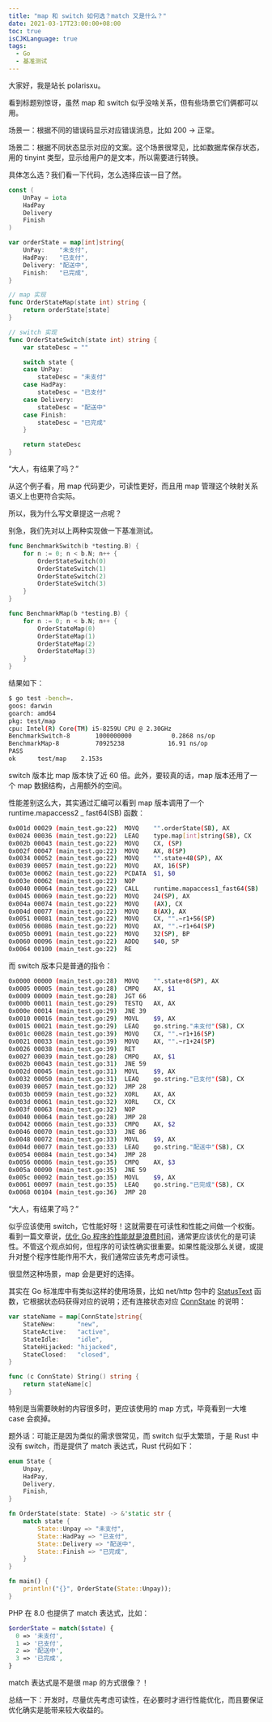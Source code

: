 ```yaml
---
title: "map 和 switch 如何选？match 又是什么？"
date: 2021-03-17T23:00:00+08:00
toc: true
isCJKLanguage: true
tags:
  - Go
  - 基准测试
---
```


大家好，我是站长 polarisxu。

看到标题别惊讶，虽然 map 和 switch 似乎没啥关系，但有些场景它们俩都可以用。

场景一：根据不同的错误码显示对应错误消息，比如 200 -> 正常。

场景二：根据不同状态显示对应的文案。这个场景很常见，比如数据库保存状态，用的 tinyint 类型，显示给用户的是文本，所以需要进行转换。

具体怎么选？我们看一下代码，怎么选择应该一目了然。

```go
const (
	UnPay = iota
	HadPay
	Delivery
	Finish
)

var orderState = map[int]string{
	UnPay:    "未支付",
	HadPay:   "已支付",
	Delivery: "配送中",
	Finish:   "已完成",
}

// map 实现
func OrderStateMap(state int) string {
	return orderState[state]
}

// switch 实现
func OrderStateSwitch(state int) string {
	var stateDesc = ""

	switch state {
	case UnPay:
		stateDesc = "未支付"
	case HadPay:
		stateDesc = "已支付"
	case Delivery:
		stateDesc = "配送中"
	case Finish:
		stateDesc = "已完成"
	}

	return stateDesc
}
```

“大人，有结果了吗？”

从这个例子看，用 map 代码更少，可读性更好，而且用 map 管理这个映射关系语义上也更符合实际。

所以，我为什么写文章提这一点呢？

别急，我们先对以上两种实现做一下基准测试。

```go
func BenchmarkSwitch(b *testing.B) {
	for n := 0; n < b.N; n++ {
		OrderStateSwitch(0)
		OrderStateSwitch(1)
		OrderStateSwitch(2)
		OrderStateSwitch(3)
	}
}

func BenchmarkMap(b *testing.B) {
	for n := 0; n < b.N; n++ {
		OrderStateMap(0)
		OrderStateMap(1)
		OrderStateMap(2)
		OrderStateMap(3)
	}
}
```

结果如下：

```bash
$ go test -bench=.
goos: darwin
goarch: amd64
pkg: test/map
cpu: Intel(R) Core(TM) i5-8259U CPU @ 2.30GHz
BenchmarkSwitch-8   	1000000000	         0.2868 ns/op
BenchmarkMap-8      	70925238	        16.91 ns/op
PASS
ok  	test/map	2.153s
```

switch 版本比 map 版本快了近 60 倍。此外，要较真的话，map 版本还用了一个 map 数据结构，占用额外的空间。

性能差别这么大，其实通过汇编可以看到 map 版本调用了一个 runtime.mapaccess2 _ fast64(SB) 函数：

```bash
0x001d 00029 (main_test.go:22)	MOVQ	"".orderState(SB), AX
0x0024 00036 (main_test.go:22)	LEAQ	type.map[int]string(SB), CX
0x002b 00043 (main_test.go:22)	MOVQ	CX, (SP)
0x002f 00047 (main_test.go:22)	MOVQ	AX, 8(SP)
0x0034 00052 (main_test.go:22)	MOVQ	"".state+48(SP), AX
0x0039 00057 (main_test.go:22)	MOVQ	AX, 16(SP)
0x003e 00062 (main_test.go:22)	PCDATA	$1, $0
0x003e 00062 (main_test.go:22)	NOP
0x0040 00064 (main_test.go:22)	CALL	runtime.mapaccess1_fast64(SB)
0x0045 00069 (main_test.go:22)	MOVQ	24(SP), AX
0x004a 00074 (main_test.go:22)	MOVQ	(AX), CX
0x004d 00077 (main_test.go:22)	MOVQ	8(AX), AX
0x0051 00081 (main_test.go:22)	MOVQ	CX, "".~r1+56(SP)
0x0056 00086 (main_test.go:22)	MOVQ	AX, "".~r1+64(SP)
0x005b 00091 (main_test.go:22)	MOVQ	32(SP), BP
0x0060 00096 (main_test.go:22)	ADDQ	$40, SP
0x0064 00100 (main_test.go:22)	RE
```

而 switch 版本只是普通的指令：

```bash
0x0000 00000 (main_test.go:28)	MOVQ	"".state+8(SP), AX
0x0005 00005 (main_test.go:28)	CMPQ	AX, $1
0x0009 00009 (main_test.go:28)	JGT	66
0x000b 00011 (main_test.go:29)	TESTQ	AX, AX
0x000e 00014 (main_test.go:29)	JNE	39
0x0010 00016 (main_test.go:29)	MOVL	$9, AX
0x0015 00021 (main_test.go:29)	LEAQ	go.string."未支付"(SB), CX
0x001c 00028 (main_test.go:39)	MOVQ	CX, "".~r1+16(SP)
0x0021 00033 (main_test.go:39)	MOVQ	AX, "".~r1+24(SP)
0x0026 00038 (main_test.go:39)	RET
0x0027 00039 (main_test.go:28)	CMPQ	AX, $1
0x002b 00043 (main_test.go:31)	JNE	59
0x002d 00045 (main_test.go:31)	MOVL	$9, AX
0x0032 00050 (main_test.go:31)	LEAQ	go.string."已支付"(SB), CX
0x0039 00057 (main_test.go:32)	JMP	28
0x003b 00059 (main_test.go:32)	XORL	AX, AX
0x003d 00061 (main_test.go:32)	XORL	CX, CX
0x003f 00063 (main_test.go:32)	NOP
0x0040 00064 (main_test.go:28)	JMP	28
0x0042 00066 (main_test.go:33)	CMPQ	AX, $2
0x0046 00070 (main_test.go:33)	JNE	86
0x0048 00072 (main_test.go:33)	MOVL	$9, AX
0x004d 00077 (main_test.go:33)	LEAQ	go.string."配送中"(SB), CX
0x0054 00084 (main_test.go:34)	JMP	28
0x0056 00086 (main_test.go:35)	CMPQ	AX, $3
0x005a 00090 (main_test.go:35)	JNE	59
0x005c 00092 (main_test.go:35)	MOVL	$9, AX
0x0061 00097 (main_test.go:35)	LEAQ	go.string."已完成"(SB), CX
0x0068 00104 (main_test.go:36)	JMP	28
```

“大人，有结果了吗？”

似乎应该使用 switch，它性能好呀！这就需要在可读性和性能之间做一个权衡。看到一篇文章说，[优化 Go 程序的性能就是浪费时间](https://mp.weixin.qq.com/s/jJM0N5yk9kk4w92yI8jjoQ)，通常更应该优化的是可读性。不管这个观点如何，但程序的可读性确实很重要。如果性能没那么关键，或提升对整个程序性能作用不大，我们通常应该先考虑可读性。

很显然这种场景，map 会是更好的选择。

其实在 Go 标准库中有类似这样的使用场景，比如 net/http 包中的 [StatusText](https://docs.studygolang.com/src/net/http/status.go?s=7372:7404#L150) 函数，它根据状态码获得对应的说明；还有连接状态对应 [ConnState](https://docs.studygolang.com/src/net/http/server.go?s=90775:90809#L2859) 的说明：

```go
var stateName = map[ConnState]string{
	StateNew:      "new",
	StateActive:   "active",
	StateIdle:     "idle",
	StateHijacked: "hijacked",
	StateClosed:   "closed",
}

func (c ConnState) String() string {
	return stateName[c]
}
```

特别是当需要映射的内容很多时，更应该使用的 map 方式，毕竟看到一大堆 case 会疯掉。

题外话：可能正是因为类似的需求很常见，而 switch 似乎太繁琐，于是 Rust 中没有 switch，而是提供了 match 表达式，Rust 代码如下：

```rust
enum State {
	Unpay,
	HadPay,
	Delivery,
	Finish,
}

fn OrderState(state: State) -> &'static str {
    match state {
        State::Unpay => "未支付",
        State::HadPay => "已支付",
        State::Delivery => "配送中",
        State::Finish => "已完成",
    }
}

fn main() {
    println!("{}", OrderState(State::Unpay));
}
```

PHP 在 8.0 也提供了 match 表达式，比如：

```php
$orderState = match($state) {
  0 => '未支付',
  1 => '已支付',
  2 => '配送中',
  3 => '已完成',
}
```

match 表达式是不是很 map 的方式很像？！

总结一下：开发时，尽量优先考虑可读性，在必要时才进行性能优化，而且要保证优化确实是能带来较大收益的。

